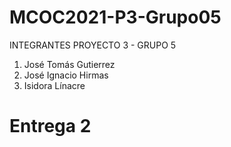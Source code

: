 # MCOC2021-P3-Grupo05

INTEGRANTES PROYECTO 3 - GRUPO 5
1. José Tomás Gutierrez
2. José Ignacio Hirmas
3. Isidora Línacre

# Entrega 2

